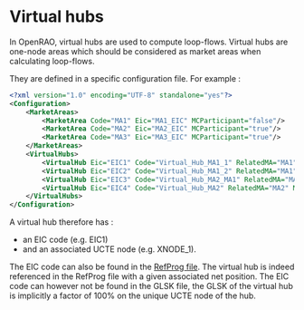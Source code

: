 # Virtual hubs

In OpenRAO, virtual hubs are used to compute loop-flows. Virtual hubs are one-node areas which should be considered as market areas when calculating loop-flows.

They are defined in a specific configuration file. For example :

~~~xml
<?xml version="1.0" encoding="UTF-8" standalone="yes"?>
<Configuration>
    <MarketAreas>
        <MarketArea Code="MA1" Eic="MA1_EIC" MCParticipant="false"/>
        <MarketArea Code="MA2" Eic="MA2_EIC" MCParticipant="true"/>
        <MarketArea Code="MA3" Eic="MA3_EIC" MCParticipant="true"/>
    </MarketAreas>
    <VirtualHubs>
        <VirtualHub Eic="EIC1" Code="Virtual_Hub_MA1_1" RelatedMA="MA1" MCParticipant="true" NodeName="XNODE_1"/>
        <VirtualHub Eic="EIC2" Code="Virtual_Hub_MA1_2" RelatedMA="MA1" MCParticipant="false" NodeName="XNODE_2"/>
        <VirtualHub Eic="EIC3" Code="Virtual_Hub_MA2_MA1" RelatedMA="MA2" MCParticipant="true" NodeName="XNODE_3"/>
        <VirtualHub Eic="EIC4" Code="Virtual_Hub_MA2" RelatedMA="MA2" MCParticipant="false" NodeName="XNODE_4"/>
    </VirtualHubs>
</Configuration>

~~~

A virtual hub therefore has : 
- an EIC code (e.g. EIC1) 
- and an associated UCTE node (e.g. XNODE_1).

The EIC code can also be found in the [RefProg file](reference-program). The virtual hub is indeed referenced in the RefProg file with a given associated net position.
The EIC code can however not be found in the GLSK file, the GLSK of the virtual hub is implicitly a factor of 100% on the unique UCTE node of the hub.


